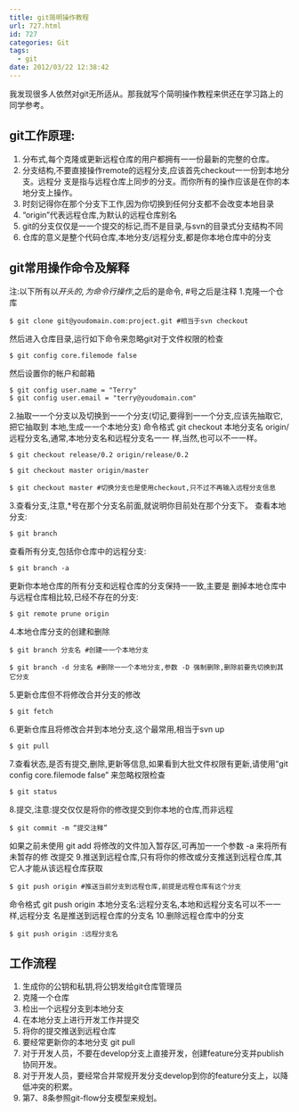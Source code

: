 ```yaml
---
title: git简明操作教程
url: 727.html
id: 727
categories: Git
tags:
  - git
date: 2012/03/22 12:38:42
---
```


我发现很多人依然对git无所适从。那我就写个简明操作教程来供还在学习路上的同学参考。

git工作原理:
--------

1.  分布式,每个克隆或更新远程仓库的用户都拥有⼀一份最新的完整的仓库。
2.  分支结构,不要直接操作remote的远程分支,应该首先checkout⼀一份到本地分支。远程分 支是指与远程仓库上同步的分支。而你所有的操作应该是在你的本地分支上操作。
3.  时刻记得你在那个分支下工作,因为你切换到任何分支都不会改变本地目录
4.  “origin”代表远程仓库,为默认的远程仓库别名
5.  git的分支仅仅是⼀一个提交的标记,而不是目录,与svn的目录式分支结构不同
6.  仓库的意义是整个代码仓库,本地分支/远程分支,都是你本地仓库中的分支

git常用操作命令及解释
------------

注:以下所有以$开头的,为命令行操作,$之后的是命令, #号之后是注释 1.克隆一个仓库

```
$ git clone git@youdomain.com:project.git #相当于svn checkout
```

然后进入仓库目录,运行如下命令来忽略git对于文件权限的检查

```
$ git config core.filemode false
```

然后设置你的帐户和邮箱
```
$ git config user.name = "Terry"
$ git config user.email = "terry@youdomain.com"
```

2.抽取⼀一个分支以及切换到⼀一个分支(切记,要得到⼀一个分支,应该先抽取它,把它抽取到 本地,生成⼀一个本地分支) 命令格式 git checkout 本地分支名 origin/远程分支名,通常,本地分支名和远程分支名⼀一 样,当然,也可以不⼀一样。
```
$ git checkout release/0.2 origin/release/0.2

$ git checkout master origin/master

$ git checkout master #切换分支也是使用checkout,只不过不再输入远程分支信息
```

3.查看分支,注意,*号在那个分支名前面,就说明你目前处在那个分支下。 查看本地分支:
```
$ git branch
```

查看所有分支,包括你仓库中的远程分支:
```
$ git branch -a
```

更新你本地仓库的所有分支和远程仓库的分支保持⼀一致,主要是 删掉本地仓库中与远程仓库相比较,已经不存在的分支:
```
$ git remote prune origin
```

4.本地仓库分支的创建和删除
```
$ git branch 分支名 #创建⼀一个本地分支

$ git branch -d 分支名 #删除⼀一个本地分支,参数 -D 强制删除,删除前要先切换到其它分支
```

5.更新仓库但不将修改合并分支的修改
```
$ git fetch
```

6.更新仓库且将修改合并到本地分支,这个最常用,相当于svn up
```
$ git pull
```

7.查看状态,是否有提交,删除,更新等信息,如果看到大批文件权限有更新,请使用“git config core.filemode false” 来忽略权限检查
```
$ git status
```

8.提交,注意:提交仅仅是将你的修改提交到你本地的仓库,而非远程
```
$ git commit -m “提交注释”
```

如果之前未使用 git add 将修改的文件加入暂存区,可再加⼀一个参数 -a 来将所有未暂存的修 改提交 9.推送到远程仓库,只有将你的修改或分支推送到远程仓库,其它人才能从该远程仓库获取
```
$ git push origin #推送当前分支到远程仓库,前提是远程仓库有这个分支
```

命令格式 git push origin 本地分支名:远程分支名,本地和远程分支名可以不⼀一样,远程分支 名是推送到远程仓库的分支名 10.删除远程仓库中的分支
```
$ git push origin :远程分支名
```

工作流程
----

1.  生成你的公钥和私钥,将公钥发给git仓库管理员
2.  克隆一个仓库
3.  检出一个远程分支到本地分支
4.  在本地分支上进行开发工作并提交
5.  将你的提交推送到远程仓库
6.  要经常更新你的本地分支 git pull
7.  对于开发人员，不要在develop分支上直接开发，创建feature分支并publish协同开发。
8.  对于开发人员，要经常合并常规开发分支develop到你的feature分支上，以降低冲突的积累。
9.  第7、8条参照git-flow分支模型来规划。
